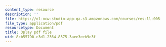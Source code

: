 ```yaml
---
content_type: resource
description: ''
file: https://ol-ocw-studio-app-qa.s3.amazonaws.com/courses/res-ll-005-mathematics-of-big-data-and-machine-learning-january-iap-2020/8cb55790e3d1236483753aee3eeb9c3f_hMUpevQzNzY.pdf
file_type: application/pdf
resourcetype: Document
title: 3play pdf file
uid: 8cb55790-e3d1-2364-8375-3aee3eeb9c3f
---
```

